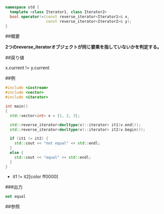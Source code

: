 ```cpp
namespace std {
  template <class Iterator1, class Iterator2>
  bool operator!=(const reverse_iterator<Iterator1>& x,
                  const reverse_iterator<Iterator2>& y);
}
```

##概要

<b>2つのreverse_iteratorオブジェクトが同じ要素を指していないかを判定する。</b>



##戻り値

x.current != y.current


##例

```cpp
#include <iostream>
#include <vector>
#include <iterator>

int main()
{
  std::vector<int> v = {1, 2, 3};

  std::reverse_iterator<decltype(v)::iterator> it1(v.end());
  std::reverse_iterator<decltype(v)::iterator> it2(v.begin());

  if (it1 != it2) {
    std::cout << "not equal" << std::endl;
  }
  else {
    std::cout << "equal" << std::endl;
  }
}
```
* it1 != it2[color ff0000]

###出力

```cpp
not equal
```

##参照


